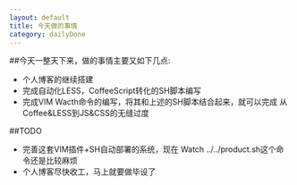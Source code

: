 ```yaml
---
layout: default
title: 今天做的事情
category: dailyDone
---
```


##今天一整天下来，做的事情主要又如下几点:
+ 个人博客的继续搭建
+ 完成自动化LESS，CoffeeScript转化的SH脚本编写
+ 完成VIM Wacth命令的编写，将其和上述的SH脚本结合起来，就可以完成
从Coffee&LESS到JS&CSS的无缝过度

##TODO
+ 完善这套VIM插件+SH自动部署的系统，现在
    Watch ../../product.sh这个命令还是比较麻烦
+ 个人博客尽快收工，马上就要做毕设了
